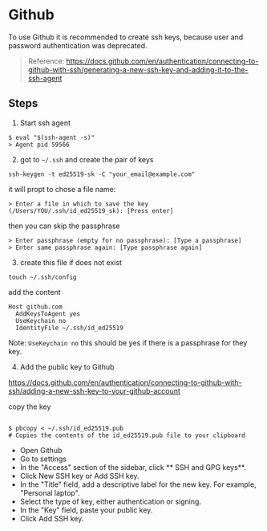 # Github

To use Github it is recommended to create ssh keys, because user and password
authentication was deprecated.

> Reference: https://docs.github.com/en/authentication/connecting-to-github-with-ssh/generating-a-new-ssh-key-and-adding-it-to-the-ssh-agent

## Steps

1. Start ssh agent

```
$ eval "$(ssh-agent -s)"
> Agent pid 59566
```

2. got to `~/.ssh` and create the pair of keys

`ssh-keygen -t ed25519-sk -C "your_email@example.com"`

it will propt to chose a file name:

`> Enter a file in which to save the key (/Users/YOU/.ssh/id_ed25519_sk): [Press enter]`

then you can skip the passphrase

```
> Enter passphrase (empty for no passphrase): [Type a passphrase]
> Enter same passphrase again: [Type passphrase again]
```

3. create this file if does not exist

`touch ~/.ssh/config`

add the content

```
Host github.com
  AddKeysToAgent yes
  UseKeychain no
  IdentityFile ~/.ssh/id_ed25519
```

Note: `UseKeychain no` this should be yes if there is a passphrase for they key.

4. Add the public key to Github

https://docs.github.com/en/authentication/connecting-to-github-with-ssh/adding-a-new-ssh-key-to-your-github-account

copy the key

```

$ pbcopy < ~/.ssh/id_ed25519.pub
# Copies the contents of the id_ed25519.pub file to your clipboard
```

- Open Github
- Go to settings
- In the "Access" section of the sidebar, click ** SSH and GPG keys**.
- Click New SSH key or Add SSH key.
- In the "Title" field, add a descriptive label for the new key. For example, "Personal laptop".
- Select the type of key, either authentication or signing.
- In the "Key" field, paste your public key.
- Click Add SSH key.

